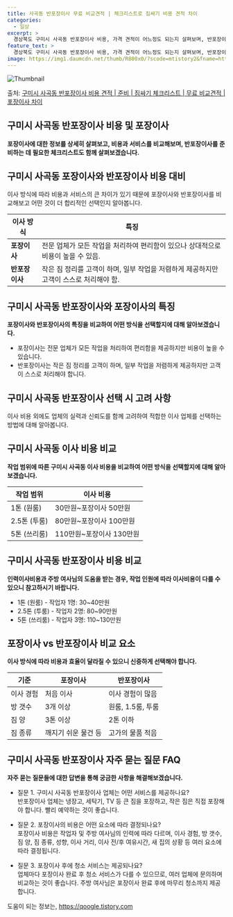 ```yaml
---
title: 사곡동 반포장이사 무료 비교견적 | 체크리스트로 짐싸기 비용 견적 차이
categories:
  - 일상
excerpt: >
  경상북도 구미시 사곡동 반포장이사 비용, 가격 견적이 어느정도 되는지 살펴보며, 반포장이사를 준비함에 있어 짐싸기 준비 체크리스트가 무엇인지 보겠습니다. 마지막으로 포장이사와 차이점을 통해 무료 비교견적으로 어떤 것이 더 합리적인 선택인지 공유 드립니다.구미시 사곡동 포장이사 견적 샘플 보기 👈 클릭구미시 사곡동 포장이사 가격 살펴보기 👈 클릭구미시 사곡동 반포장이사 평균 이사 비용평수구미시 사곡동 평균 이사 비용원룸 이사9평 이하 (1톤)30만원~투룸/쓰리룸 이사16평 ~ 20평 (2.5톤)80만원~쓰리룸 이사21평 (5톤) ~110만원~우리집 무료 이사견적 받기 👈 클릭포장 vs 반포장: 선택의 중요한 고려 요소이사 방식에 따라 비용 및 서비스의 큰 차이가 있습니다. 포장이사의 장단점포장이사는 ..
feature_text: >
  경상북도 구미시 사곡동 반포장이사 비용, 가격 견적이 어느정도 되는지 살펴보며, 반포장이사를 준비함에 있어 짐싸기 준비 체크리스트가 무엇인지 보겠습니다. 마지막으로 포장이사와 차이점을 통해 무료 비교견적으로 어떤 것이 더 합리적인 선택인지 공유 드립니다.구미시 사곡동 포장이사 견적 샘플 보기 👈 클릭구미시 사곡동 포장이사 가격 살펴보기 👈 클릭구미시 사곡동 반포장이사 평균 이사 비용평수구미시 사곡동 평균 이사 비용원룸 이사9평 이하 (1톤)30만원~투룸/쓰리룸 이사16평 ~ 20평 (2.5톤)80만원~쓰리룸 이사21평 (5톤) ~110만원~우리집 무료 이사견적 받기 👈 클릭포장 vs 반포장: 선택의 중요한 고려 요소이사 방식에 따라 비용 및 서비스의 큰 차이가 있습니다. 포장이사의 장단점포장이사는 ..
image: https://img1.daumcdn.net/thumb/R800x0/?scode=mtistory2&fname=https%3A%2F%2Fblog.kakaocdn.net%2Fdn%2FbeQGo1%2FbtsHaRWcmI1%2Fg52m25ylnTDw8YtHFH2aF0%2Fimg.webp
---
```


![Thumbnail](https://img1.daumcdn.net/thumb/R800x0/?scode=mtistory2&fname=https%3A%2F%2Fblog.kakaocdn.net%2Fdn%2FbeQGo1%2FbtsHaRWcmI1%2Fg52m25ylnTDw8YtHFH2aF0%2Fimg.webp)

<p>출처: <a href="https://qoogle.tistory.com/9425" rel="dofollow">구미시 사곡동 반포장이사 비용 견적 | 준비 | 짐싸기 체크리스트 | 무료 비교견적 | 포장이사 차이</a> </p>

## 구미시 사곡동 반포장이사 비용 및 포장이사

**포장이사에 대한 정보를 상세히 살펴보고, 비용과 서비스를 비교해보며, 반포장이사를 준비하는 데 필요한 체크리스트도 함께
살펴보겠습니다.**

## 구미시 사곡동 포장이사와 반포장이사 비용 대비

이사 방식에 따라 비용과 서비스의 큰 차이가 있기 때문에 포장이사와 반포장이사를 비교해보고 어떤 것이 더 합리적인 선택인지 알아봅니다.

이사 방식 | 특징  
---|---  
**포장이사** | 전문 업체가 모든 작업을 처리하여 편리함이 있으나 상대적으로 비용이 높을 수 있음.  
**반포장이사** | 작은 짐 정리를 고객이 하며, 일부 작업을 저렴하게 제공하지만 고객이 스스로 처리해야 함.  
  
## 구미시 사곡동 반포장이사와 포장이사의 특징

**포장이사와 반포장이사의 특징을 비교하여 어떤 방식을 선택할지에 대해 알아보겠습니다.**

  * 포장이사는 전문 업체가 모든 작업을 처리하여 편리함을 제공하지만 비용이 높을 수 있습니다.
  * 반포장이사는 작은 짐 정리를 고객이 하며, 일부 작업을 저렴하게 제공하지만 고객이 스스로 처리해야 합니다.

## 구미시 사곡동 반포장이사 선택 시 고려 사항

이사 비용 외에도 업체의 실력과 신뢰도를 함께 고려하여 적합한 이사 업체를 선택하는 방법에 대해 알아봅니다.

## 구미시 사곡동 이사 비용 비교

**작업 범위에 따른 구미시 사곡동 이사 비용을 비교하여 어떤 방식을 선택할지에 대해 알아보겠습니다.**

작업 범위 | 이사 비용  
---|---  
1톤 (원룸) | 30만원~포장이사 50만원  
2.5톤 (투룸) | 80만원~포장이사 100만원  
5톤 (쓰리룸) | 110만원~포장이사 130만원  
  
## 구미시 사곡동 반포장이사 비용 비교

**인력이사비용과 주방 여사님의 도움을 받는 경우, 작업 인원에 따라 이사비용이 다를 수 있으니 참고하시기 바랍니다.**

  * 1톤 (원룸) - 작업자 1명: 30~40만원
  * 2.5톤 (투룸) - 작업자 2명: 80~90만원
  * 5톤 (쓰리룸) - 작업자 3명: 110~130만원

## 포장이사 vs 반포장이사 비교 요소

**이사 방식에 따라 비용과 효율이 달라질 수 있으니 신중하게 선택해야 합니다.**

기준 | 포장이사 | 반포장이사  
---|---|---  
이사 경험 | 처음 이사 | 이사 경험이 많음  
방 갯수 | 3개 이상 | 원룸, 1.5룸, 투룸  
짐 양 | 3톤 이상 | 2톤 이하  
짐 종류 | 깨지기 쉬운 물건 등 | 고가의 물품 적음  
  
## 구미시 사곡동 반포장이사 자주 묻는 질문 FAQ

**자주 묻는 질문들에 대한 답변을 통해 궁금한 사항을 해결해보겠습니다.**

  * 질문 1. 구미시 사곡동 반포장이사 업체는 어떤 서비스를 제공하나요?  
반포장이사 업체는 냉장고, 세탁기, TV 등 큰 짐을 포장하고, 작은 짐은 직접 포장해야 합니다. 빨리 예약하는 것이 좋습니다.

  * 질문 2. 포장이사의 비용은 어떤 요소에 따라 결정되나요?  
포장이사 비용은 작업자 및 주방 여사님의 인력에 따라 다르며, 이사 경험, 방 갯수, 짐 양, 짐 종류, 성향, 이사 거리, 이사 전/후
여유시간, 새 집의 상황 등 여러 요소에 따라 결정됩니다.

  * 질문 3. 포장이사 후에 청소 서비스는 제공되나요?  
업체마다 포장이사 완료 후 청소 서비스가 다를 수 있으므로, 여러 업체에 문의하며 비교하는 것이 좋습니다. 주방 여사님은 포장이사 완료 후에
마무리 청소까지 제공합니다.

 

도움이 되는 정보는, <a href="https://qoogle.tistory.com" rel="dofollow">https://qoogle.tistory.com</a>


